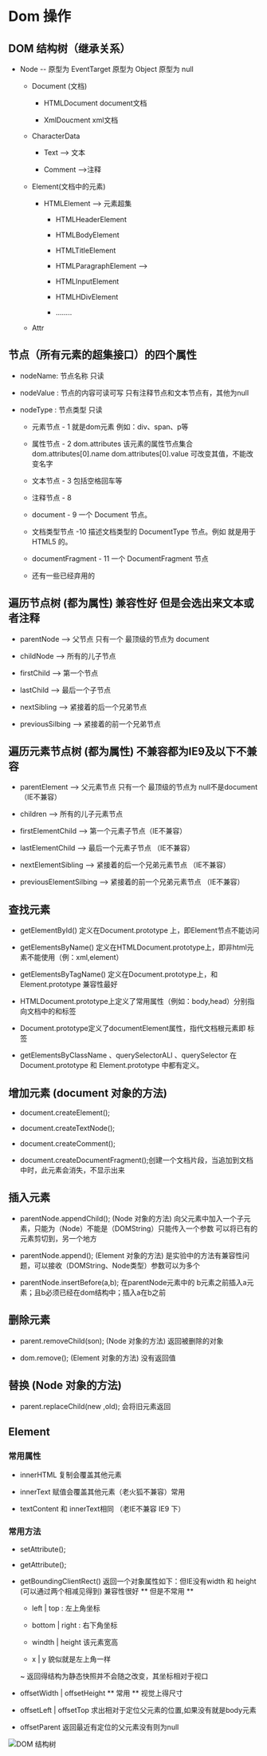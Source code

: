 # Dom 操作

## DOM 结构树（继承关系）

- Node  -- 原型为 EventTarget 原型为 Object 原型为 null

    - Document (文档)

        - HTMLDocument  document文档

        - XmlDoucment  xml文档

    - CharacterData 

        - Text --> 文本

        - Comment -->注释

    - Element(文档中的元素)

        - HTMLElement --> 元素超集

            - HTMLHeaderElement

            - HTMLBodyElement

            - HTMLTitleElement 

            - HTMLParagraphElement --> <p></p>

            - HTMLInputElement 

            - HTMLHDivElement

            - ........

    - Attr

## 节点（所有元素的超集接口）的四个属性

- nodeName: 节点名称 只读

- nodeValue : 节点的内容可读可写  只有注释节点和文本节点有，其他为null

- nodeType : 节点类型 只读

    - 元素节点 - 1 就是dom元素 例如：div、span、p等

    - 属性节点 - 2  dom.attributes 该元素的属性节点集合   dom.attributes[0].name  dom.attributes[0].value  可改变其值，不能改变名字

    - 文本节点 - 3  包括空格回车等

    - 注释节点 - 8    <!-- 888 -->

    - document - 9 一个 Document 节点。

    - 文档类型节点 -10  描述文档类型的 DocumentType 节点。例如 <!DOCTYPE html>  就是用于 HTML5 的。

    - documentFragment - 11  一个 DocumentFragment 节点

    - 还有一些已经弃用的

## 遍历节点树 (都为属性) 兼容性好 但是会选出来文本或者注释

- parentNode --> 父节点 只有一个 最顶级的节点为 document

- childNode --> 所有的儿子节点 

- firstChild --> 第一个节点

- lastChild --> 最后一个子节点

- nextSibling --> 紧接着的后一个兄弟节点

- previousSilbing --> 紧接着的前一个兄弟节点

## 遍历元素节点树 (都为属性) 不兼容都为IE9及以下不兼容

- parentElement --> 父元素节点 只有一个 最顶级的节点为 null不是document  （IE不兼容）

- children --> 所有的儿子元素节点 

- firstElementChild --> 第一个元素子节点（IE不兼容）

- lastElementChild --> 最后一个元素子节点 （IE不兼容）

- nextElementSibling --> 紧接着的后一个兄弟元素节点   （IE不兼容）

- previousElementSilbing --> 紧接着的前一个兄弟元素节点  （IE不兼容）

## 查找元素

- getElementById() 定义在Document.prototype 上，即Element节点不能访问

- getElementsByName() 定义在HTMLDocument.prototype上，即非html元素不能使用（例：xml,element）

- getElementsByTagName() 定义在Document.prototype上，和Element.prototype 兼容性最好

- HTMLDocument.prototype上定义了常用属性（例如：body,head）分别指向文档中的<body>和<head>标签

- Document.prototype定义了documentElement属性，指代文档根元素即 <html>标签

- getElementsByClassName 、querySelectorALl  、querySelector 在Document.prototype 和 Element.prototype 中都有定义。

## 增加元素 (document 对象的方法)

- document.createElement();

- document.createTextNode();

- document.createComment();

- document.createDocumentFragment();创建一个文档片段，当追加到文档中时，此元素会消失，不显示出来

## 插入元素 

- parentNode.appendChild(); (Node 对象的方法)  向父元素中加入一个子元素，只能为（Node）不能是（DOMString）只能传入一个参数  可以将已有的元素剪切到，另一个地方

- parentNode.append(); (Element 对象的方法)  是实验中的方法有兼容性问题，可以接收（DOMString、Node类型）参数可以为多个

- parentNode.insertBefore(a,b); 在parentNode元素中的 b元素之前插入a元素；且b必须已经在dom结构中；插入a在b之前

## 删除元素   

- parent.removeChild(son);  (Node 对象的方法)  返回被删除的对象
 
- dom.remove();  (Element 对象的方法)  没有返回值

## 替换   (Node 对象的方法)

- parent.replaceChild(new ,old);  会将旧元素返回

## Element

### 常用属性

- innerHTML 复制会覆盖其他元素

- innerText 赋值会覆盖其他元素（老火狐不兼容）常用

- textContent 和 innerText相同 （老IE不兼容 IE9 下）

### 常用方法

- setAttribute();

- getAttribute();

- getBoundingClientRect() 返回一个对象属性如下：但IE没有width 和 height (可以通过两个相减见得到) 兼容性很好  ** 但是不常用 **

    - left | top : 左上角坐标

    - bottom | right : 右下角坐标

    - windth | height 该元素宽高

    - x | y 貌似就是左上角一样

    ~ 返回得结构为静态快照并不会随之改变，其坐标相对于视口

- offsetWidth | offsetHeight  ** 常用 ** 视觉上得尺寸

- offsetLeft | offsetTop  求出相对于定位父元素的位置,如果没有就是body元素

- offsetParent 返回最近有定位的父元素没有则为null


![DOM 结构树](https://img2020.cnblogs.com/blog/1708982/202004/1708982-20200405191000886-1768397487.png)
